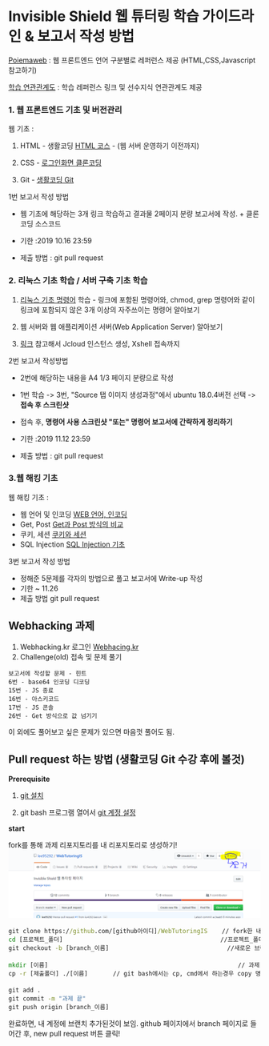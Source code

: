 # Invisible Shield 웹 튜터링 학습 가이드라인 & 보고서 작성 방법


[Poiemaweb](https://poiemaweb.com/) : 웹 프론트엔드 언어 구분별로 레퍼런스 제공 (HTML,CSS,Javascript 참고하기)

[학습 연관관계도](https://seomal.org/) : 학습 레퍼런스 링크 및 선수지식 연관관계도 제공

### 1. 웹 프론트엔드 기초 및 버전관리

웹 기초 :

1. HTML - 생활코딩 [HTML 코스](https://opentutorials.org/course/3084) - (웹 서버 운영하기 이전까지)

2. CSS - [로그인화면 클론코딩](https://www.youtube.com/watch?v=HV7DtH3J2PU)

3. Git - [생활코딩 Git](https://opentutorials.org/module/3733)

1번 보고서 작성 방법

* 웹 기초에 해당하는 3개 링크 학습하고 결과물 2페이지 분량 보고서에 작성. + 클론코딩 소스코드

* 기한 :2019 10.16 23:59

* 제출 방법 : git pull request

### 2. 리눅스 기초 학습 / 서버 구축 기초 학습

1.  [리눅스 기초 명령어](https://gomguard.tistory.com/73) 학습 - 링크에 포함된 명령어와, chmod, grep  명령어와 같이 링크에 포함되지 않은 3개 이상의 자주쓰이는 명령어 알아보기

2.  웹 서버와 웹 애플리케이션 서버(Web Application Server) 알아보기

3. [링크](https://jcloud-devops.github.io/user-guide.html) 참고해서 Jcloud 인스턴스 생성, Xshell 접속까지

2번 보고서 작성방법

* 2번에 해당하는 내용을 A4 1/3 페이지 분량으로 작성

* 1번 학습 -> 3번, "Source 탭 이미지 생성과정"에서 ubuntu 18.0.4버전 선택 -> **접속 후 스크린샷**

* 접속 후, **명령어 사용 스크린샷 "또는" 명령어 보고서에 간략하게 정리하기** 

* 기한 :2019 11.12 23:59

* 제출 방법 : git pull request

### 3.웹 해킹 기초

웹 해킹 기초 :
* 웹 언어 및 인코딩 [WEB 언어, 인코딩](http://blog.naver.com/PostView.nhn?blogId=r00t_ict10&logNo=220080867407&categoryNo=21&parentCategoryNo=0&viewDate=&currentPage=1&postListTopCurrentPage=1&from=postView&userTopListOpen=true&userTopListCount=5&userTopListManageOpen=false&userTopListCurrentPage=1)
* Get, Post [Get과 Post 방식의 비교](https://mangkyu.tistory.com/17)
* 쿠키, 세션 [쿠키와 세션](https://www.opentutorials.org/course/1706/240)
* SQL Injection [SQL Injection 기초](https://mrrootable.tistory.com/25)

3번 보고서 작성 방법
* 정해준 5문제를 각자의 방법으로 풀고 보고서에 Write-up 작성
* 기한 ~ 11.26
* 제출 방법 git pull request

## Webhacking 과제

1. Webhacking.kr 로그인 [Webhacing.kr](https://webhacking.kr)
2. Challenge(old) 접속 및 문제 풀기
```
보고서에 작성할 문제 - 힌트
6번 - base64 인코딩 디코딩
15번 - JS 종료
16번 - 아스키코드
17번 - JS 콘솔 
26번 - Get 방식으로 값 넘기기
```
이 외에도 풀어보고 싶은 문제가 있으면 마음껏 풀어도 됨.

## Pull request 하는 방법 (생활코딩 Git 수강 후에 볼것)

**Prerequisite**


1. [git 설치](https://coding-factory.tistory.com/245)

2. git bash 프로그램 열어서 [git 계정 설정](https://goodtogreate.tistory.com/entry/Git-config-%EC%84%A4%EC%A0%95-%EA%B3%84%EC%A0%95%EC%84%A4%EC%A0%95)

**start**

fork를 통해 과제 리포지토리를 내 리포지토리로 생성하기!
![fork](/mklee/fork.PNG)

```cmd
git clone https://github.com/[github아이디]/WebTutoringIS    // fork한 내 리포지토리를 다운로드 받는다는 뜻!
cd [프로젝트_폴더]                                            //프로젝트_폴더로 Change Directory(cd) 들어간다는 뜻! 
git checkout -b [branch_이름]                                 //새로운 브랜치 생성          

mkdir [이름]                                                     // 과제 폴더 만들기(Make Direcory의 약자) 
cp -r [제출폴더] ./[이름]       // git bash에서는 cp, cmd에서 하는경우 copy 명령어를 사용! 과제 수행내용 과제폴더로 옮기기. 탐색기 켜서 Ctrl + c, v로 옮겨도 됩니다.

git add .
git commit -m "과제 끝"
git push origin [branch_이름]
```

완료하면, 내 계정에 브랜치 추가된것이 보임. github 페이지에서 branch 페이지로 들어간 후, new pull request 버튼 클릭!
